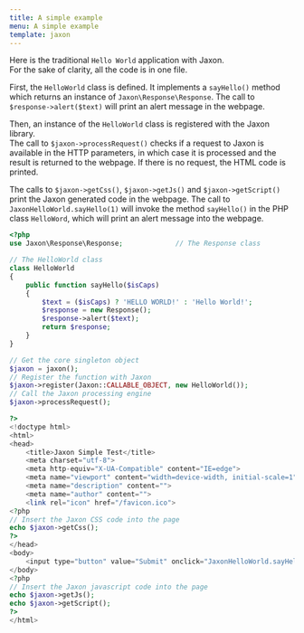 ```yaml
---
title: A simple example
menu: A simple example
template: jaxon
---
```


Here is the traditional `Hello World` application with Jaxon.  
For the sake of clarity, all the code is in one file.

First, the `HelloWorld` class is defined. It implements a `sayHello()` method which returns an instance of `Jaxon\Response\Response`.
The call to `$response->alert($text)` will print an alert message in the webpage.

Then, an instance of the `HelloWorld` class is registered with the Jaxon library.  
The call to `$jaxon->processRequest()` checks if a request to Jaxon is available in the HTTP parameters, in which case it is processed and the result is returned to the webpage.
If there is no request, the HTML code is printed.

The calls to `$jaxon->getCss()`, `$jaxon->getJs()` and `$jaxon->getScript()` print the Jaxon generated code in the webpage.
The call to `JaxonHelloWorld.sayHello(1)` will invoke the method `sayHello()` in the PHP class `HelloWord`, which will print an alert message into the webpage.

```php
<?php 
use Jaxon\Response\Response;             // The Response class

// The HelloWorld class
class HelloWorld
{
    public function sayHello($isCaps)
    {
        $text = ($isCaps) ? 'HELLO WORLD!' : 'Hello World!';
        $response = new Response();
        $response->alert($text);
        return $response;
    }
}

// Get the core singleton object
$jaxon = jaxon();
// Register the function with Jaxon
$jaxon->register(Jaxon::CALLABLE_OBJECT, new HelloWorld());
// Call the Jaxon processing engine
$jaxon->processRequest();

?>
<!doctype html>
<html>
<head>
    <title>Jaxon Simple Test</title>
    <meta charset="utf-8">
    <meta http-equiv="X-UA-Compatible" content="IE=edge">
    <meta name="viewport" content="width=device-width, initial-scale=1">
    <meta name="description" content="">
    <meta name="author" content="">
    <link rel="icon" href="/favicon.ico">
<?php
// Insert the Jaxon CSS code into the page
echo $jaxon->getCss();
?>    
</head>
<body>
    <input type="button" value="Submit" onclick="JaxonHelloWorld.sayHello(1);return false;" />
</body>
<?php
// Insert the Jaxon javascript code into the page
echo $jaxon->getJs();
echo $jaxon->getScript();
?>    
</html>
```
